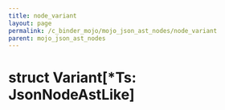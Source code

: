 ```yaml
---
title: node_variant
layout: page
permalink: /c_binder_mojo/mojo_json_ast_nodes/node_variant
parent: mojo_json_ast_nodes
---
```


# struct Variant[*Ts: JsonNodeAstLike]

